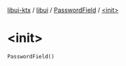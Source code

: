 [libui-ktx](../../index.md) / [libui](../index.md) / [PasswordField](index.md) / [&lt;init&gt;](./-init-.md)

# &lt;init&gt;

`PasswordField()`